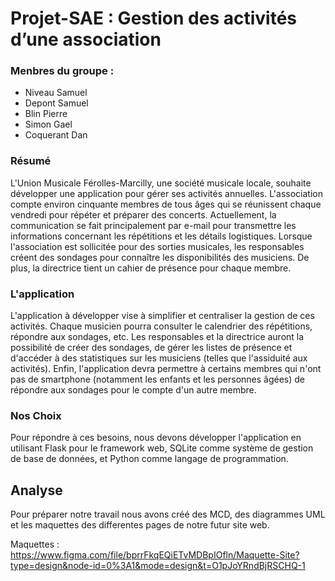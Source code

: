 # Projet-SAE : Gestion des activités d’une association

### Menbres du groupe :

- Niveau Samuel
- Depont Samuel
- Blin Pierre 
- Simon Gael
- Coquerant Dan

### Résumé

L'Union Musicale Férolles-Marcilly, une société musicale locale, souhaite développer une application pour gérer ses activités annuelles. L'association compte environ cinquante membres de tous âges qui se réunissent chaque vendredi pour répéter et préparer des concerts. Actuellement, la communication se fait principalement par e-mail pour transmettre les informations concernant les répétitions et les détails logistiques. Lorsque l'association est sollicitée pour des sorties musicales, les responsables créent des sondages pour connaître les disponibilités des musiciens. De plus, la directrice tient un cahier de présence pour chaque membre.


### L'application 

L'application à développer vise à simplifier et centraliser la gestion de ces activités. Chaque musicien pourra consulter le calendrier des répétitions, répondre aux sondages, etc. Les responsables et la directrice auront la possibilité de créer des sondages, de gérer les listes de présence et d'accéder à des statistiques sur les musiciens (telles que l'assiduité aux activités). Enfin, l'application devra permettre à certains membres qui n'ont pas de smartphone (notamment les enfants et les personnes âgées) de répondre aux sondages pour le compte d'un autre membre.


### Nos Choix 

Pour répondre à ces besoins, nous devons développer l'application en utilisant Flask pour le framework web, SQLite comme système de gestion de base de données, et Python comme langage de programmation.


## Analyse

Pour préparer notre travail nous avons créé des MCD, des diagrammes UML et les maquettes des differentes pages de notre futur site web.

Maquettes : https://www.figma.com/file/bprrFkqEQiETvMDBpIOfln/Maquette-Site?type=design&node-id=0%3A1&mode=design&t=O1pJoYRndBjRSCHQ-1